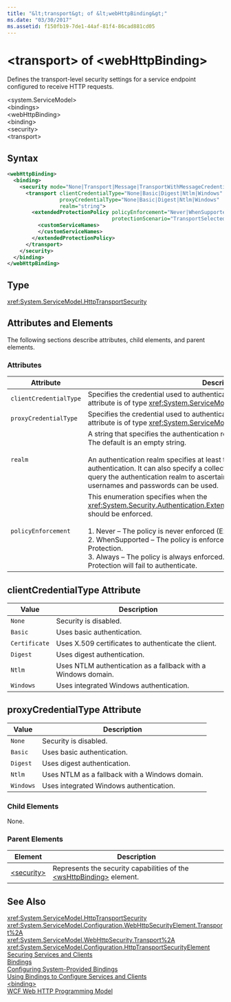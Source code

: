 ```yaml
---
title: "&lt;transport&gt; of &lt;webHttpBinding&gt;"
ms.date: "03/30/2017"
ms.assetid: f150fb19-7de1-44af-81f4-86cad881cd05
---
```

# &lt;transport&gt; of &lt;webHttpBinding&gt;
Defines the transport-level security settings for a service endpoint configured to receive HTTP requests.  
  
 \<system.ServiceModel>  
\<bindings>  
\<webHttpBinding>  
\<binding>  
\<security>  
\<transport>  
  
## Syntax  
  
```xml  
<webHttpBinding>
  <binding>
    <security mode="None|Transport|Message|TransportWithMessageCredential|TransportCredentialOnly">
      <transport clientCredentialType="None|Basic|Digest|Ntlm|Windows"
                 proxyCredentialType="None|Basic|Digest|Ntlm|Windows"
                 realm="string">
        <extendedProtectionPolicy policyEnforcement="Never|WhenSupported|Always"
                                  protectionScenario="TransportSelected|TrustedProxy">
          <customServiceNames>
          </customServiceNames>
        </extendedProtectionPolicy>
      </transport>
    </security>
  </binding>
</webHttpBinding>
```  
  
## Type  
 <xref:System.ServiceModel.HttpTransportSecurity>  
  
## Attributes and Elements  
 The following sections describe attributes, child elements, and parent elements.  
  
### Attributes  
  
|Attribute|Description|  
|---------------|-----------------|  
|`clientCredentialType`|Specifies the credential used to authenticate the client to the service. This attribute is of type <xref:System.ServiceModel.HttpClientCredentialType>.|  
|`proxyCredentialType`|Specifies the credential used to authenticate the client to a domain proxy. This attribute is of type <xref:System.ServiceModel.HttpProxyCredentialType>.|  
|`realm`|A string that specifies the authentication realm for digest or basic authentication. The default is an empty string.<br /><br /> An authentication realm specifies at least the name of the host that performs the authentication. It can also specify a collection of users that has access. A user can query the authentication realm to ascertain which one of the several possible usernames and passwords can be used.|  
|`policyEnforcement`|This enumeration specifies when the <xref:System.Security.Authentication.ExtendedProtection.ExtendedProtectionPolicy> should be enforced.<br /><br /> 1.  Never – The policy is never enforced (Extended Protection is disabled).<br />2.  WhenSupported – The policy is enforced only if the client supports Extended Protection.<br />3.  Always – The policy is always enforced. Clients which don’t support Extended Protection will fail to authenticate.|  
  
## clientCredentialType Attribute  
  
|Value|Description|  
|-----------|-----------------|  
|`None`|Security is disabled.|  
|`Basic`|Uses basic authentication.|  
|`Certificate`|Uses X.509 certificates to authenticate the client.|  
|`Digest`|Uses digest authentication.|  
|`Ntlm`|Uses NTLM authentication as a fallback with a Windows domain.|  
|`Windows`|Uses integrated Windows authentication.|  
  
## proxyCredentialType Attribute  
  
|Value|Description|  
|-----------|-----------------|  
|`None`|Security is disabled.|  
|`Basic`|Uses basic authentication.|  
|`Digest`|Uses digest authentication.|  
|`Ntlm`|Uses NTLM as a fallback with a Windows domain.|  
|`Windows`|Uses integrated Windows authentication.|  
  
### Child Elements  
 None.  
  
### Parent Elements  
  
|Element|Description|  
|-------------|-----------------|  
|[\<security>](../../../../../docs/framework/configure-apps/file-schema/wcf/security-of-webhttpbinding.md)|Represents the security capabilities of the [\<wsHttpBinding>](../../../../../docs/framework/configure-apps/file-schema/wcf/wshttpbinding.md) element.|  
  
## See Also  
 <xref:System.ServiceModel.HttpTransportSecurity>  
 <xref:System.ServiceModel.Configuration.WebHttpSecurityElement.Transport%2A>  
 <xref:System.ServiceModel.WebHttpSecurity.Transport%2A>  
 <xref:System.ServiceModel.Configuration.HttpTransportSecurityElement>  
 [Securing Services and Clients](../../../../../docs/framework/wcf/feature-details/securing-services-and-clients.md)  
 [Bindings](../../../../../docs/framework/wcf/bindings.md)  
 [Configuring System-Provided Bindings](../../../../../docs/framework/wcf/feature-details/configuring-system-provided-bindings.md)  
 [Using Bindings to Configure Services and Clients](../../../../../docs/framework/wcf/using-bindings-to-configure-services-and-clients.md)  
 [\<binding>](../../../../../docs/framework/misc/binding.md)  
 [WCF Web HTTP Programming Model](../../../../../docs/framework/wcf/feature-details/wcf-web-http-programming-model.md)

